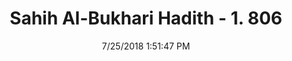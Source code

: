 ---
title        : "Sahih Al-Bukhari Hadith - 1. 806"
date         : 7/25/2018 1:51:47 PM
draft        : false
type         : "hadith"
layout       : "hadith"
BookCode     : "SHB"
VolumeNumber : "1"
HadithNumber : "806"
categories  :  ["Prayer Characteristics-Imam facing followers after the prayer"]
tags  :  ["Samura bin Jundab"]
---